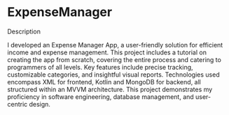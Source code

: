 # ExpenseManager

Description

I developed an Expense Manager App, a user-friendly solution for efficient income and expense management. This project includes a tutorial on creating the app from scratch, covering the entire process and catering to programmers of all levels. Key features include precise tracking, customizable categories, and insightful visual reports. Technologies used encompass XML for frontend, Kotlin and MongoDB for backend, all structured within an MVVM architecture. This project demonstrates my proficiency in software engineering, database management, and user-centric design.



